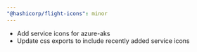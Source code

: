 ```yaml
---
"@hashicorp/flight-icons": minor
---
```


* Add service icons for azure-aks
* Update css exports to include recently added service icons
